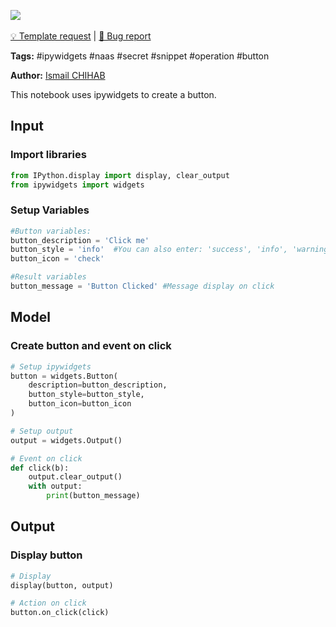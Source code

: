 <a href="https://app.naas.ai/user-redirect/naas/downloader?url=https://raw.githubusercontent.com/jupyter-naas/awesome-notebooks/master/IPyWidgets/IPyWidgets_Create_button.ipynb" target="_parent"><img src="https://naasai-public.s3.eu-west-3.amazonaws.com/open_in_naas.svg"/></a><br><br><a href="https://github.com/jupyter-naas/awesome-notebooks/issues/new?assignees=&labels=&template=template-request.md&title=Tool+-+Action+of+the+notebook+">💡 Template request</a> | <a href="https://github.com/jupyter-naas/awesome-notebooks/issues/new?assignees=&labels=bug&template=bug_report.md&title=IPyWidgets+-+Create+button:+Error+short+description">🚨 Bug report</a>

**Tags:** #ipywidgets #naas #secret #snippet #operation #button

**Author:** [Ismail CHIHAB](https://www.linkedin.com/in/ismail-chihab-4b0a04202/)

This notebook uses ipywidgets to create a button.

## Input

### Import libraries


```python
from IPython.display import display, clear_output
from ipywidgets import widgets
```

### Setup Variables


```python
#Button variables:
button_description = 'Click me'
button_style = 'info'  #You can also enter: 'success', 'info', 'warning', 'danger' or ''
button_icon = 'check'

#Result variables
button_message = 'Button Clicked' #Message display on click
```

## Model

### Create button and event on click


```python
# Setup ipywidgets
button = widgets.Button(
    description=button_description,
    button_style=button_style,
    button_icon=button_icon
)

# Setup output
output = widgets.Output()

# Event on click
def click(b):
    output.clear_output()
    with output:
        print(button_message)
```

## Output

### Display button


```python
# Display
display(button, output)

# Action on click
button.on_click(click)
```

